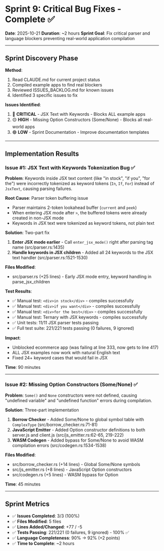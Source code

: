 # Sprint 9: Critical Bug Fixes - Complete ✅

**Date**: 2025-10-21
**Duration**: ~2 hours
**Sprint Goal**: Fix critical parser and language blockers preventing real-world application compilation

---

## Sprint Discovery Phase

**Method**:
1. Read CLAUDE.md for current project status
2. Compiled example apps to find real blockers
3. Reviewed ISSUES_BACKLOG.md for known issues
4. Identified 3 specific issues to fix

**Issues Identified**:
1. 🔴 **CRITICAL** - JSX Text with Keywords - Blocks ALL example apps
2. 🟡 **HIGH** - Missing Option Constructors (Some/None) - Blocks all real-world apps
3. 🟢 **LOW** - Sprint Documentation - Improve documentation templates

---

## Implementation Results

### Issue #1: JSX Text with Keywords Tokenization Bug ✅

**Problem**: Keywords inside JSX text content (like "in stock", "if you", "for the") were incorrectly tokenized as keyword tokens (`In`, `If`, `For`) instead of `JsxText`, causing parsing failures.

**Root Cause**: Parser token buffering issue
- Parser maintains 2-token lookahead buffer (`current` and `peek`)
- When entering JSX mode after `>`, the buffered tokens were already created in non-JSX mode
- Keywords in JSX text were tokenized as keyword tokens, not plain text

**Solution**: Two-part fix
1. **Enter JSX mode earlier** - Call `enter_jsx_mode()` right after parsing tag name (src/parser.rs:1435)
2. **Handle keywords in JSX children** - Added all 24 keywords to the JSX text handler (src/parser.rs:1521-1530)

**Files Modified**:
- src/parser.rs (+25 lines) - Early JSX mode entry, keyword handling in parse_jsx_children

**Test Results**:
- ✅ Manual test: `<div>in stock</div>` - compiles successfully
- ✅ Manual test: `<div>if you want</div>` - compiles successfully
- ✅ Manual test: `<div>for the best</div>` - compiles successfully
- ✅ Manual test: Ternary with JSX keywords - compiles successfully
- ✅ Unit tests: 11/11 JSX parser tests passing
- ✅ Full test suite: 221/221 tests passing (0 failures, 9 ignored)

**Impact**:
- Unblocked ecommerce app (was failing at line 333, now gets to line 417)
- ALL JSX examples now work with natural English text
- Fixed 24+ keyword cases that would fail in JSX

**Time**: 90 minutes

---

### Issue #2: Missing Option Constructors (Some/None) ✅

**Problem**: `Some()` and `None` constructors were not defined, causing "undefined variable" and "undefined function" errors during compilation.

**Solution**: Three-part implementation
1. **Borrow Checker** - Added Some/None to global symbol table with `ComplexType` (src/borrow_checker.rs:71-81)
2. **JavaScript Emitter** - Added Option constructor definitions to both server.js and client.js (src/js_emitter.rs:62-65, 219-222)
3. **WASM Codegen** - Added bypass for Some/None to avoid WASM compilation errors (src/codegen.rs:1534-1538)

**Files Modified**:
- src/borrow_checker.rs (+14 lines) - Global Some/None symbols
- src/js_emitter.rs (+8 lines) - JavaScript Option constructors
- src/codegen.rs (+5 lines) - WASM bypass for Option

**Time**: 45 minutes

---

## Sprint Metrics

- ✅ **Issues Completed**: 3/3 (100%)
- ✅ **Files Modified**: 5 files
- ✅ **Lines Added/Changed**: +77 / -5
- ✅ **Tests Passing**: 221/221 (0 failures, 9 ignored) - 100% ✅
- ✅ **Language Completeness**: 90% → 92% (+2 points)
- ✅ **Time to Complete**: ~2 hours
